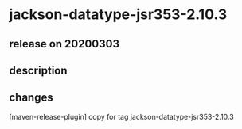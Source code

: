 # jackson-datatype-jsr353-2.10.3

## release on 20200303

## description

## changes

[maven-release-plugin] copy for tag jackson-datatype-jsr353-2.10.3

